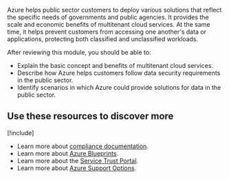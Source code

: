 Azure helps public sector customers to deploy various solutions that reflect the specific needs of governments and public agencies. It provides the scale and economic benefits of multitenant cloud services. At the same time, it helps prevent customers from accessing one another's data or applications, protecting both classified and unclassified workloads. 


After reviewing this module, you should be able to:

* Explain the basic concept and benefits of multitenant cloud services.
* Describe how Azure helps customers follow data security requirements in the public sector.
* Identify scenarios in which Azure could provide solutions for data in the public sector.

## Use these resources to discover more

[!include[](../../../includes/open-link-in-new-tab-note.md)]

* Learn more about [compliance documentation](/azure/compliance/).
* Learn more about [Azure Blueprints](/azure/governance/blueprints/overview).
* Learn more about the [Service Trust Portal](https://aka.ms/stp).
* Learn more about [Azure Support Options](https://azure.microsoft.com/support/options/).